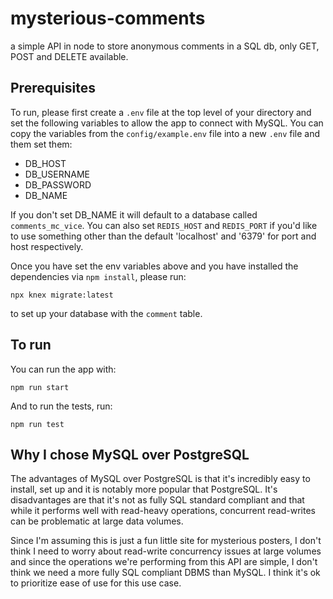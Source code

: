 # mysterious-comments

a simple API in node to store anonymous comments in a SQL db, only GET, POST and DELETE available.

## Prerequisites

To run, please first create a `.env` file at the top level of your directory and set the following variables to allow the app to connect with MySQL. You can copy the variables from the `config/example.env` file into a new `.env` file and them set them:

- DB_HOST
- DB_USERNAME
- DB_PASSWORD
- DB_NAME

If you don't set DB_NAME it will default to a database called `comments_mc_vice`. You can also set `REDIS_HOST` and `REDIS_PORT` if you'd like to use something other than the default 'localhost' and '6379' for port and host respectively.

Once you have set the env variables above and you have installed the dependencies via `npm install`, please run:

```
npx knex migrate:latest
```

to set up your database with the `comment` table.

## To run

You can run the app with:

```
npm run start
```

And to run the tests, run:

```
npm run test
```

## Why I chose MySQL over PostgreSQL

The advantages of MySQL over PostgreSQL is that it's incredibly easy to install, set up and it is notably more popular that PostgreSQL. It's disadvantages are that it's not as fully SQL standard compliant and that while it performs well with read-heavy operations, concurrent read-writes can be problematic at large data volumes.

Since I'm assuming this is just a fun little site for mysterious posters, I don't think I need to worry about read-write concurrency issues at large volumes and since the operations we're performing from this API are simple, I don't think we need a more fully SQL compliant DBMS than MySQL. I think it's ok to prioritize ease of use for this use case.

